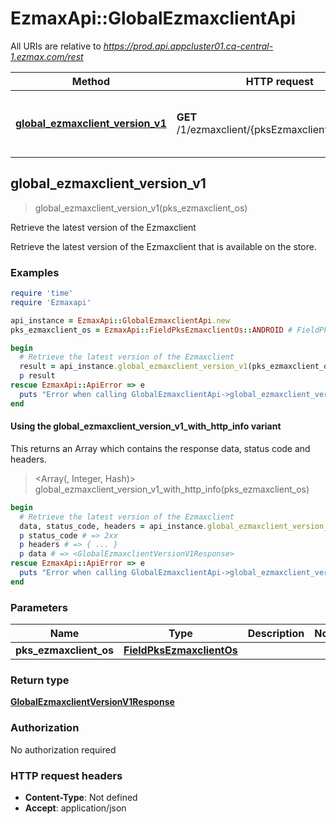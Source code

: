 # EzmaxApi::GlobalEzmaxclientApi

All URIs are relative to *https://prod.api.appcluster01.ca-central-1.ezmax.com/rest*

| Method | HTTP request | Description |
| ------ | ------------ | ----------- |
| [**global_ezmaxclient_version_v1**](GlobalEzmaxclientApi.md#global_ezmaxclient_version_v1) | **GET** /1/ezmaxclient/{pksEzmaxclientOs}/version | Retrieve the latest version of the Ezmaxclient |


## global_ezmaxclient_version_v1

> <GlobalEzmaxclientVersionV1Response> global_ezmaxclient_version_v1(pks_ezmaxclient_os)

Retrieve the latest version of the Ezmaxclient

Retrieve the latest version of the Ezmaxclient that is available on the store.

### Examples

```ruby
require 'time'
require 'Ezmaxapi'

api_instance = EzmaxApi::GlobalEzmaxclientApi.new
pks_ezmaxclient_os = EzmaxApi::FieldPksEzmaxclientOs::ANDROID # FieldPksEzmaxclientOs | 

begin
  # Retrieve the latest version of the Ezmaxclient
  result = api_instance.global_ezmaxclient_version_v1(pks_ezmaxclient_os)
  p result
rescue EzmaxApi::ApiError => e
  puts "Error when calling GlobalEzmaxclientApi->global_ezmaxclient_version_v1: #{e}"
end
```

#### Using the global_ezmaxclient_version_v1_with_http_info variant

This returns an Array which contains the response data, status code and headers.

> <Array(<GlobalEzmaxclientVersionV1Response>, Integer, Hash)> global_ezmaxclient_version_v1_with_http_info(pks_ezmaxclient_os)

```ruby
begin
  # Retrieve the latest version of the Ezmaxclient
  data, status_code, headers = api_instance.global_ezmaxclient_version_v1_with_http_info(pks_ezmaxclient_os)
  p status_code # => 2xx
  p headers # => { ... }
  p data # => <GlobalEzmaxclientVersionV1Response>
rescue EzmaxApi::ApiError => e
  puts "Error when calling GlobalEzmaxclientApi->global_ezmaxclient_version_v1_with_http_info: #{e}"
end
```

### Parameters

| Name | Type | Description | Notes |
| ---- | ---- | ----------- | ----- |
| **pks_ezmaxclient_os** | [**FieldPksEzmaxclientOs**](.md) |  |  |

### Return type

[**GlobalEzmaxclientVersionV1Response**](GlobalEzmaxclientVersionV1Response.md)

### Authorization

No authorization required

### HTTP request headers

- **Content-Type**: Not defined
- **Accept**: application/json

